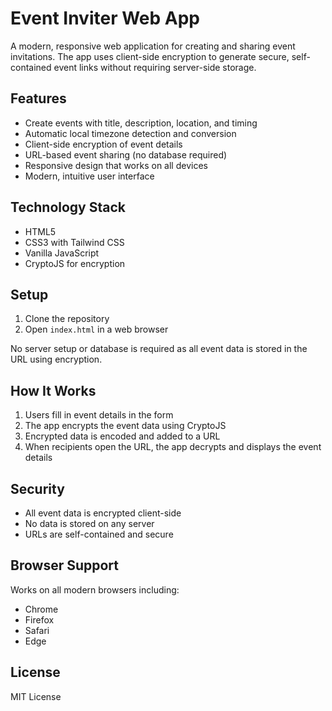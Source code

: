 # Event Inviter Web App

A modern, responsive web application for creating and sharing event invitations. The app uses client-side encryption to generate secure, self-contained event links without requiring server-side storage.

## Features

- Create events with title, description, location, and timing
- Automatic local timezone detection and conversion
- Client-side encryption of event details
- URL-based event sharing (no database required)
- Responsive design that works on all devices
- Modern, intuitive user interface

## Technology Stack

- HTML5
- CSS3 with Tailwind CSS
- Vanilla JavaScript
- CryptoJS for encryption

## Setup

1. Clone the repository
2. Open `index.html` in a web browser

No server setup or database is required as all event data is stored in the URL using encryption.

## How It Works

1. Users fill in event details in the form
2. The app encrypts the event data using CryptoJS
3. Encrypted data is encoded and added to a URL
4. When recipients open the URL, the app decrypts and displays the event details

## Security

- All event data is encrypted client-side
- No data is stored on any server
- URLs are self-contained and secure

## Browser Support

Works on all modern browsers including:
- Chrome
- Firefox
- Safari
- Edge

## License

MIT License